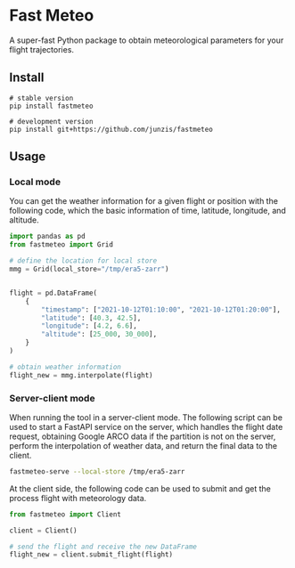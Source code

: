 # Fast Meteo

A super-fast Python package to obtain meteorological parameters for your flight trajectories.


## Install

```
# stable version
pip install fastmeteo

# development version
pip install git+https://github.com/junzis/fastmeteo
```



## Usage

### Local mode

You can get the weather information for a given flight or position with the following code, which the basic information of time, latitude, longitude, and altitude.


```python
import pandas as pd
from fastmeteo import Grid

# define the location for local store
mmg = Grid(local_store="/tmp/era5-zarr")


flight = pd.DataFrame(
    {
        "timestamp": ["2021-10-12T01:10:00", "2021-10-12T01:20:00"],
        "latitude": [40.3, 42.5],
        "longitude": [4.2, 6.6],
        "altitude": [25_000, 30_000],
    }
)

# obtain weather information
flight_new = mmg.interpolate(flight)
```

### Server-client mode

When running the tool in a server-client mode. The following script can be used to start a FastAPI service on the server, which handles the flight date request, obtaining Google ARCO data if the partition is not on the server, perform the interpolation of weather data, and return the final data to the client.

```sh
fastmeteo-serve --local-store /tmp/era5-zarr
```

At the client side, the following code can be used to submit and get the process flight with meteorology data.

```python
from fastmeteo import Client

client = Client()

# send the flight and receive the new DataFrame
flight_new = client.submit_flight(flight)
```
